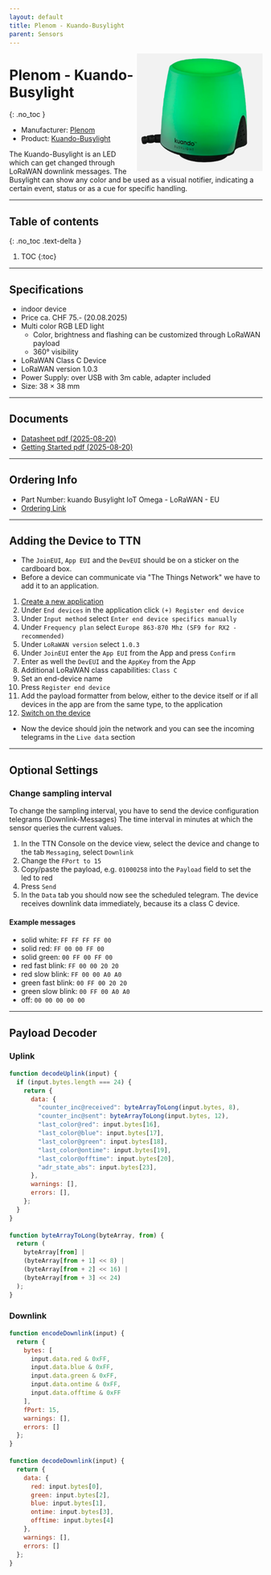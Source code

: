 ```yaml
---
layout: default
title: Plenom - Kuando-Busylight
parent: Sensors
---
```


<img src="https://github.com/hslu-ige-laes/lora-devices-ttn/raw/master/docs/sensors/plenom-kuando-busylight_01.png" width="250" align="right">

# Plenom - Kuando-Busylight
{: .no_toc }

- Manufacturer: <a href="https://www.plenom.com/" target="_blank">Plenom</a>
- Product: <a href="https://www.plenom.com/products/kuando-busylight-iot-lorawan/" target="_blank">Kuando-Busylight</a>

The Kuando-Busylight is an LED which can get changed through  LoRaWAN downlink messages.
The Busylight can show any color and be used as a visual notifier, indicating a certain event, status or as a cue for specific handling.

---

## Table of contents
{: .no_toc .text-delta }

1. TOC
{:toc}

---

## Specifications
- indoor device
- Price ca. CHF 75.- (20.08.2025)
- Multi color RGB LED light
  - Color, brightness and flashing can be customized through LoRaWAN payload
  - 360° visibility
- LoRaWAN Class C Device
- LoRaWAN version 1.0.3
- Power Supply: over USB with 3m cable, adapter included
- Size: 38 × 38 mm

---
## Documents
- [Datasheet pdf (2025-08-20)](https://github.com/hslu-ige-laes/lora-devices-ttn/raw/master/docs/sensors/plenom-kuando-busylight_03.pdf)
- [Getting Started pdf (2025-08-20)](https://github.com/hslu-ige-laes/lora-devices-ttn/raw/master/docs/sensors/plenom-kuando-busylight_02.pdf)

---

## Ordering Info
- Part Number: kuando Busylight IoT Omega - LoRaWAN - EU
- [Ordering Link](https://shop.busylight.com/cart.php?suggest=04ed7466-5022-4844-b43e-fdcb6c418513)

---

## Adding the Device to TTN
- The `JoinEUI`, `App EUI` and the `DevEUI` should be on a sticker on the cardboard box.
- Before a device can communicate via "The Things Network" we have to add it to an application.<br>

1. [Create a new application](https://hslu-ige-laes.github.io/lora-devices-ttn/docs/getting_started#create-a-new-application)
2. Under `End devices` in the application click `(+) Register end device`
3. Under `Input method` select `Enter end device specifics manually`
4. Under `Frequency plan` select `Europe 863-870 Mhz (SF9 for RX2 - recommended)`
5. Under `LoRaWAN version` select `1.0.3`
5. Under `JoinEUI` enter the `App EUI` from the App and press `Confirm`
6. Enter as well the `DevEUI` and the `AppKey` from the App
7. Additional LoRaWAN class capabilities: `Class C`
8. Set an end-device name
9. Press `Register end device`
10. Add the payload formatter from below, either to the device itself or if all devices in the app are from the same type, to the application
11. [Switch on the device](https://hslu-ige-laes.github.io/lora-devices-ttn/docs/seeedstudio-sensecap-s2103#led-states)

- Now the device should join the network and you can see the incoming telegrams in the `Live data` section

---

## Optional Settings

### Change sampling interval
To change the sampling interval, you have to send the device configuration telegrams (Downlink-Messages)
The time interval in minutes at which the sensor queries the current values.

1. In the TTN Console on the device view, select the device and change to the tab `Messaging`, select `Downlink`
2. Change the `FPort to 15`
3. Copy/paste the payload, e.g. `01000258` into the `Payload` field to set the led to red
4. Press `Send`
5. In the `Data` tab you should now see the scheduled telegram. The device receives downlink data immediately, because its a class C device.

#### Example messages

- solid white: `FF FF FF FF 00`
- solid red: `FF 00 00 FF 00`
- solid green: `00 FF 00 FF 00`
- red fast blink: `FF 00 00 20 20`
- red slow blink: `FF 00 00 A0 A0`
- green fast blink: `00 FF 00 20 20`
- green slow blink: `00 FF 00 A0 A0`
- off: `00 00 00 00 00`

---

## Payload Decoder
### Uplink

```javascript
function decodeUplink(input) {
  if (input.bytes.length === 24) {
    return {
      data: {
        "counter_inc@received": byteArrayToLong(input.bytes, 8),
        "counter_inc@sent": byteArrayToLong(input.bytes, 12),
        "last_color@red": input.bytes[16],
        "last_color@blue": input.bytes[17],
        "last_color@green": input.bytes[18],
        "last_color@ontime": input.bytes[19],
        "last_color@offtime": input.bytes[20],
        "adr_state_abs": input.bytes[23],
      },
      warnings: [],
      errors: [],
    };
  }
}

function byteArrayToLong(byteArray, from) {
  return (
    byteArray[from] |
    (byteArray[from + 1] << 8) |
    (byteArray[from + 2] << 16) |
    (byteArray[from + 3] << 24)
  );
}
```

### Downlink

```javascript
function encodeDownlink(input) {
  return {
    bytes: [
      input.data.red & 0xFF,
      input.data.blue & 0xFF,
      input.data.green & 0xFF,
      input.data.ontime & 0xFF,
      input.data.offtime & 0xFF
    ],
    fPort: 15,
    warnings: [],
    errors: []
  };
}

function decodeDownlink(input) {
  return {
    data: {
      red: input.bytes[0],
      green: input.bytes[2],
      blue: input.bytes[1],
      ontime: input.bytes[3],
      offtime: input.bytes[4]
    },
    warnings: [],
    errors: []
  };
}
```
